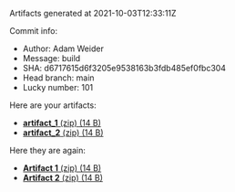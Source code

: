 Artifacts generated at 2021-10-03T12:33:11Z

Commit info:
- Author: Adam Weider
- Message: build
- SHA: d6717615d6f3205e9538163b3fdb485ef0fbc304
- Head branch: main
- Lucky number: 101

Here are your artifacts:
- [**artifact_1** (zip) (14 B)](https:&#x2F;&#x2F;github.com&#x2F;AHW214&#x2F;github-actions&#x2F;suites&#x2F;3942830345&#x2F;artifacts&#x2F;98845719)
- [**artifact_2** (zip) (14 B)](https:&#x2F;&#x2F;github.com&#x2F;AHW214&#x2F;github-actions&#x2F;suites&#x2F;3942830345&#x2F;artifacts&#x2F;98845720)

Here they are again:
- [**Artifact 1** (zip) (14 B)](https:&#x2F;&#x2F;github.com&#x2F;AHW214&#x2F;github-actions&#x2F;suites&#x2F;3942830345&#x2F;artifacts&#x2F;98845719)
- [**Artifact 2** (zip) (14 B)](https:&#x2F;&#x2F;github.com&#x2F;AHW214&#x2F;github-actions&#x2F;suites&#x2F;3942830345&#x2F;artifacts&#x2F;98845720)
